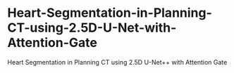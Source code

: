 # Heart-Segmentation-in-Planning-CT-using-2.5D-U-Net-with-Attention-Gate
Heart Segmentation in Planning CT using 2.5D U-Net++ with Attention Gate
